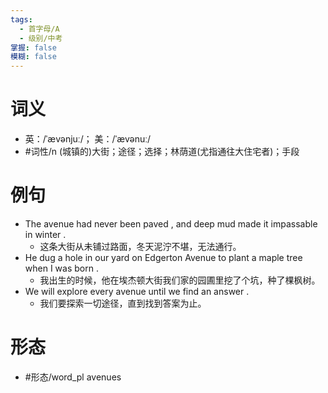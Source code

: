 ```yaml
---
tags:
  - 首字母/A
  - 级别/中考
掌握: false
模糊: false
---
```

# 词义
- 英：/ˈævənjuː/； 美：/ˈævənuː/
- #词性/n  (城镇的)大街；途径；选择；林荫道(尤指通往大住宅者)；手段
# 例句
- The avenue had never been paved , and deep mud made it impassable in winter .
	- 这条大街从未铺过路面，冬天泥泞不堪，无法通行。
- He dug a hole in our yard on Edgerton Avenue to plant a maple tree when I was born .
	- 我出生的时候，他在埃杰顿大街我们家的园圃里挖了个坑，种了棵枫树。
- We will explore every avenue until we find an answer .
	- 我们要探索一切途径，直到找到答案为止。
# 形态
- #形态/word_pl avenues
